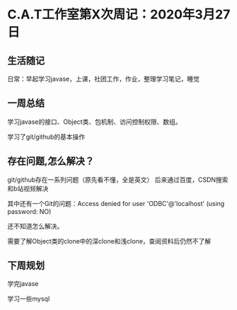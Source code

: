 # C.A.T工作室第X次周记：2020年3月27日

## 生活随记

日常：早起学习javase，上课，社团工作，作业，整理学习笔记，睡觉

## 一周总结

学习javase的接口、Object类、包机制、访问控制权限、数组。

学习了git/github的基本操作

## 存在问题,怎么解决？

git/github存在一系列问题（原先看不懂，全是英文）		后来通过百度，CSDN搜索和b站视频解决

其中还有一个Git的问题：Access denied for user 'ODBC'@'localhost' (using password: NO)

还不知道怎么解决。

需要了解Object类的clone中的深clone和浅clone，查阅资料后仍然不了解

## 下周规划

学完javase

学习一些mysql